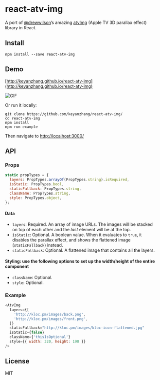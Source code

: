 # react-atv-img
A port of [@drewwilson](https://github.com/drewwilson)’s amazing [atvImg](https://github.com/drewwilson/atvImg) (Apple TV 3D parallax effect) library in React.

## Install
`npm install --save react-atv-img`

## Demo
[http://keyanzhang.github.io/react-atv-img](http://keyanzhang.github.io/react-atv-img)

![GIF](http://i.imgur.com/XxLKcTW.gif)

Or run it locally:

```
git clone https://github.com/keyanzhang/react-atv-img/
cd react-atv-img
npm install
npm run example
```

Then navigate to [http://localhost:3000/](http://localhost:3000/)

## API
### Props

``` javascript
static propTypes = {
  layers: PropTypes.arrayOf(PropTypes.string).isRequired,
  isStatic: PropTypes.bool,  
  staticFallback: PropTypes.string,
  className: PropTypes.string,
  style: PropTypes.object,
};
```

#### Data
- `layers`: Required. An array of image URLs. The images will be stacked on top of each other and the _last_ element will be at the top.
- `isStatic`: Optional. A boolean value. When it evaluates to `true`, it disables the parallax effect, and shows the flattened image (`staticFallback`) instead.
- `staticFallback`: Optional. A flattened image that contains all the layers.

#### Styling: use the following options to set up the width/height of the entire component
- `className`: Optional.
- `style`: Optional.

### Example

``` javascript
<AtvImg
  layers={[
    'http://kloc.pm/images/back.png',
    'http://kloc.pm/images/front.png',
  ]}
  staticFallback="http://kloc.pm/images/kloc-icon-flattened.jpg"
  isStatic={false}
  className={'thisIsOptional'}
  style={{ width: 320, height: 190 }}
/>
```

## License
MIT
